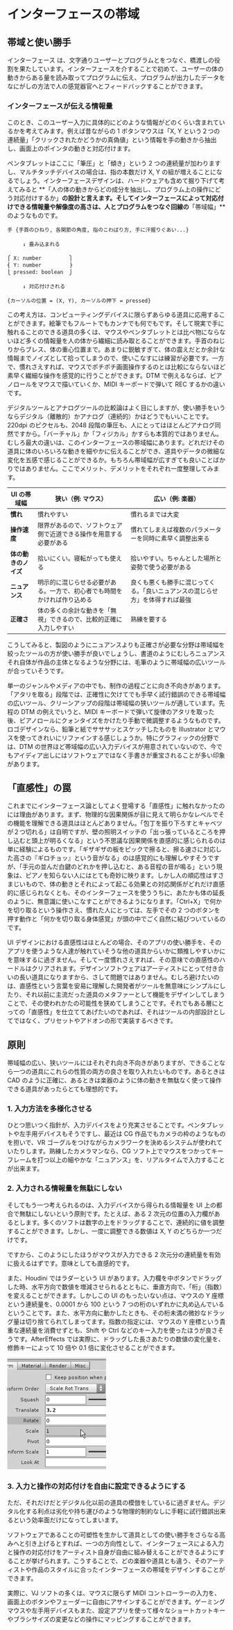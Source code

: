# インターフェースの帯域

## 帯域と使い勝手

インターフェース は、文字通りユーザーとプログラムとをつなぐ、橋渡しの役割を果たしています。インターフェースを介することで初めて、ユーザーの体の動きからある量を読み取ってプログラムに伝え、プログラムが出力したデータをなにがしの方法で人の感覚器官へとフィードバックすることができます。

### インターフェースが伝える情報量

このとき、このユーザー入力に具体的にどのような情報がどのくらい含まれているかを考えてみます。例えば昔ながらの 1 ボタンマウスは「X, Y という２つの連続量」「クリックされたかどうかの真偽値」という情報を手の動きから抽出し、画面上のポインタの動きと対応付けます。

ペンタブレットはここに「筆圧」と「傾き」という 2 つの連続量が加わりますし、マルチタッチデバイスの場合は、指の本数だけ X, Y の組が増えることになるでしょう。インターフェースデザインは、ハードウェアも含めて掘り下げて考えてみると **「人の体の動きからどの成分を抽出し、プログラム上の操作にどう対応付けするか」**の設計と言えます。そしてインターフェースによって対応付けできる情報量や解像度の高さは、人とプログラムをつなぐ回線の**「帯域幅」**のようなものです。

```
手 {手首のひねり, 各関節の角度, 指のこわばり方, 手に汗握りぐあい...}

     ↓ 畳み込まれる

⎧ X: number         ⎫
⎨ Y: number         ⎬
⎩ pressed: boolean  ⎭

     ↓ 対応付けされる

{カーソルの位置 = (X, Y), カーソルの押下 = pressed}
```

この考え方は、コンピューティングデバイスに限らずあらゆる道具に応用することができます。絵筆でもフルートでもカンナでも何でもです。そして現実で手に触れることのできる道具の多くは、マウスやペンタブレットとは比べ物にならないほど多くの情報量を人の体から繊細に読み取とることができます。手首のねじりからブレス、体の重心位置まで。あまりに鋭敏すぎて、体の震えだとか余計な情報までノイズとして拾ってしまうので、使いこなすには練習が必要です。一方で、慣れさえすれば、マウスでポチポチ画面操作するのとは比較にならないほど素早く繊細な操作を感覚的に行うことができます。DTM で例えるならば、ピアノロールをマウスで描いていくか、MIDI キーボードで弾いて REC するかの違いです。

デジタルツールとアナログツールの比較論はよく目にしますが、使い勝手をいうならデジタル（離散的）かアナログ（連続的）かはどうでもいいことです。220dpi のピクセルも、2048 段階の筆圧も、人にとってはほとんどアナログ同然ですから。「バーチャル」か「フィジカル」かすらも本質的ではありません。むしろ最大の違いは、このインターフェースの帯域幅にあります。どれだけその道具に体のいろいろな動きを細やかに伝えることができ、道具やデータの微細な変化を五感で感じることができるか。もちろん帯域幅が広すぎても良いことばかりではありません。ここでメリット、デメリットをそれぞれ一度整理してみます。

| UI の帯域幅          | 狭い（例: マウス）                                                       | 広い（例: 楽器）                                                               |
| -------------------- | ------------------------------------------------------------------------ | ------------------------------------------------------------------------------ |
| **慣れ**             | 慣れやすい                                                               | 慣れるまでは大変                                                               |
| **操作速度**         | 限界があるので、ソフトウェア側で近道できる操作を用意する必要がある       | 慣れてしまえば複数のパラメーターを同時に素早く調整出来る                       |
| **体の動きのノイズ** | 拾いにくい。寝転がっても使える                                           | 拾いやすい。ちゃんとした場所と姿勢で使う必要がある                             |
| **ニュアンス**       | 明示的に混じらせる必要がある。一方で、初心者でも時間をかければ作り込める | 良くも悪くも勝手に混じってくる。「良いニュアンスの混じらせ方」を体得すれば最強 |
| **正確さ**           | 体の多くの余計な動きを「無視」できるので、比較的正確に入力しやすい       | 熟練を要する                                                                   |

こうしてみると、製図のようにニュアンスよりも正確さが必要な分野は帯域幅を絞ったツールの方が使い勝手が良いでしょうし、書道のようにむしろニュアンスそれ自体が作品の主体となるような分野には、毛筆のように帯域幅の広いツールが合っていそうです。

単一のジャンルやメディアの中でも、制作の過程ごとに向き不向きがあります。「アタリを取る」段階では、正確性に欠けてでも手早く試行錯誤のできる帯域幅の広いツール、クリーンアップの段階は帯域幅の狭いツールが適しています。先程の DTM の例えでいうと、MIDI キーボードで弾いて旋律のアタリを取った後、ピアノロールにクォンタイズをかけたり手動で微調整するようなものです。ロゴデザインなら、鉛筆と紙でサササッとスケッチしたものを Illustrator とマウスを使ってきれいにリファインする感じしょうか。特にグラフィックの分野では、DTM の世界ほど帯域幅の広い入力デバイスが用意されていないので、今でもアイディア出しにはソフトウェアではなく手書きが重宝されることが多い印象があります。

## 「直感性」の罠

これまでにインターフェース論としてよく登場する「直感性」に触れなかったのには理由があります。まず、物理的な因果関係が目に見えて明らかなレベルでその機能を理解できる道具はほとんどありません。「包丁を振り下ろすとキャベツが２つ切れる」は自明ですが、壁の照明スイッチの「出っ張っているところを押し込むと頭上が明るくなる」という不思議な因果関係を直感的に感じられるのは単に経験によるものです。「ギザギザの板をピックで擦ると、擦る速さに対応した高さの『ギロチョッ』という音がなる」のは感覚的にも理解しやすそうですが、「手元の並んだ白鍵のどれかを押し込むと、ある音程の音が鳴る」という現象は、ピアノを知らない人にはとても奇妙に映ります。しかし人の順応性はすさまじいもので、体の動きとそれによって起こる効果との対応関係がどれだけ直感的に感じられなくとも、そのインターフェースを使ううちに、あたかも体の延長のように、無意識に使いこなすことができるようになります。「Ctrl+X」で何かを切り取るという操作さえ、慣れた人にとっては、左手でその 2 つのボタンを押す動作と「何かを切り取る身体感覚」が頭の中でごく自然に結びついているのです。

UI デザインにおける直感性はほとんどの場合、そのアプリの使い勝手を、そのアプリを使うような人達が触れていそうな他の道具からいかに類推しやすいかにを意味するに過ぎません。そして一度慣れさえすれば、その意味での直感性のハードルはクリアされます。デザインソフトウェアはアーティストにとって付き合いの長い道具になりますから、さして問題ではありません。むしろ避けたいのは、直感性という言葉を安易に理解した開発者がツールを無意味にシンプルにしたり、それ以前に主流だった道具のメタファーとして機能をデザインしてしまうことで、その使われかたの可能性を狭めてしまうことです。それでもある層にとっての「直感性」を仕立ててあげたいのであれば、それはツールの内部設計としてではなく、プリセットやアドオンの形で実装するべきです。

## 原則

帯域幅の広い、狭いツールにはそれぞれ向き不向きがありますが、できることなら一つの道具にこれらの性質の両方の良さを取り入れたいものです。あるときは CAD のように正確に、あるときは楽器のように体の動きを無駄なく使って操作できる道具があったらとても理想的です。

### 1. 入力方法を多様化させる

ひとつ思いつく指針が、入力デバイスをより充実させることです。ペンタブレットや左手用デバイスもそうですし、最近は CG 作品でもカメラの枠のようなものを担いで、VR ゴーグルをつけながらカメラワークを決めるシステムが使われていたりします。熟練したカメラマンなら、CG ソフト上でマウスをつかってキーフレームを打つ以上の細やかな「ニュアンス」を、リアルタイムで入力することが出来ます。

### 2. 入力される情報量を無駄にしない

そしてもう一つ考えられるのは、入力デバイスから得られる情報量を UI 上の都合で無駄にしないという原則です。たとえば、ある 2 次元の位置の入力欄があるとします。多くのソフトは数字の上をドラッグすることで、連続的に値を調整することができます。しかし、一度に調整できる数値は X, Y のどちらか一つだけです。

ですから、このようにしたほうがマウスが入力できる 2 次元分の連続量を有効に扱えるはずです。意味としても直感的です。

また、Houdini ではラダーという UI があります。入力欄を中ボタンでドラッグした時、水平方向で数値を増減させられるとともに、垂直方向で、「桁」（指数）を変えることができます。しかしこの UI のもったいない点は、マウスの Y 座標という連続量を、0.0001 から 100 という 7 つの桁のいずれかに丸め込んでいるということです。また、水平方向に動かしたときも、その桁未満の微妙なドラッグ量は切り捨てられてしまってます。指数の指定には、マウスの Y 座標という貴重な連続量を消費せずとも、Shift や Ctrl などのキー入力を使ったほうが良さそうです。AfterEffects では実際に、ドラッグした長さあたりの数値の変化量を、修飾キーによって 10 倍や 0.1 倍に変化させることができます。

![](./houdini-ladder.gif)

### 3. 入力と操作の対応付けを自由に設定できるようにする

ただ、それだけだとデジタル化以前の道具の模倣をしているに過ぎません。デジタル化する利点は劣化や持ち運びのような物理的制約なしに手軽に試行錯誤出来るという効率面だけになってしまいます。

ソフトウェアであることの可塑性を生かして道具としての使い勝手をさらなる高みへと引き上げるとすれば、一つの方向性として、インターフェースによる入力と操作の対応付けをアーティスト自身が自由に組み替えることができるようにすることが挙げられます。こうすることで、どの楽器や道具とも違う、そのアーティストや作品のスタイルに合ったインターフェースの帯域をデザインすることができます。

実際に、VJ ソフトの多くは、マウスに限らず MIDI コントローラーの入力を、画面上のボタンやフェーダーに自由にアサインすることができます。ゲーミングマウスや左手用デバイスもまた、設定アプリを使って様々なショートカットキーやブラシサイズの変更などの操作にマッピングすることができます。

```

```
